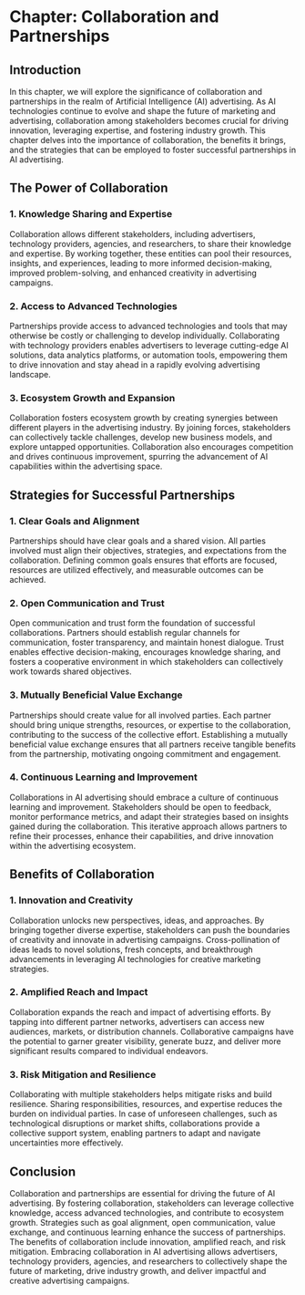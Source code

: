 Chapter: Collaboration and Partnerships
=======================================

Introduction
------------

In this chapter, we will explore the significance of collaboration and partnerships in the realm of Artificial Intelligence (AI) advertising. As AI technologies continue to evolve and shape the future of marketing and advertising, collaboration among stakeholders becomes crucial for driving innovation, leveraging expertise, and fostering industry growth. This chapter delves into the importance of collaboration, the benefits it brings, and the strategies that can be employed to foster successful partnerships in AI advertising.

The Power of Collaboration
--------------------------

### 1. Knowledge Sharing and Expertise

Collaboration allows different stakeholders, including advertisers, technology providers, agencies, and researchers, to share their knowledge and expertise. By working together, these entities can pool their resources, insights, and experiences, leading to more informed decision-making, improved problem-solving, and enhanced creativity in advertising campaigns.

### 2. Access to Advanced Technologies

Partnerships provide access to advanced technologies and tools that may otherwise be costly or challenging to develop individually. Collaborating with technology providers enables advertisers to leverage cutting-edge AI solutions, data analytics platforms, or automation tools, empowering them to drive innovation and stay ahead in a rapidly evolving advertising landscape.

### 3. Ecosystem Growth and Expansion

Collaboration fosters ecosystem growth by creating synergies between different players in the advertising industry. By joining forces, stakeholders can collectively tackle challenges, develop new business models, and explore untapped opportunities. Collaboration also encourages competition and drives continuous improvement, spurring the advancement of AI capabilities within the advertising space.

Strategies for Successful Partnerships
--------------------------------------

### 1. Clear Goals and Alignment

Partnerships should have clear goals and a shared vision. All parties involved must align their objectives, strategies, and expectations from the collaboration. Defining common goals ensures that efforts are focused, resources are utilized effectively, and measurable outcomes can be achieved.

### 2. Open Communication and Trust

Open communication and trust form the foundation of successful collaborations. Partners should establish regular channels for communication, foster transparency, and maintain honest dialogue. Trust enables effective decision-making, encourages knowledge sharing, and fosters a cooperative environment in which stakeholders can collectively work towards shared objectives.

### 3. Mutually Beneficial Value Exchange

Partnerships should create value for all involved parties. Each partner should bring unique strengths, resources, or expertise to the collaboration, contributing to the success of the collective effort. Establishing a mutually beneficial value exchange ensures that all partners receive tangible benefits from the partnership, motivating ongoing commitment and engagement.

### 4. Continuous Learning and Improvement

Collaborations in AI advertising should embrace a culture of continuous learning and improvement. Stakeholders should be open to feedback, monitor performance metrics, and adapt their strategies based on insights gained during the collaboration. This iterative approach allows partners to refine their processes, enhance their capabilities, and drive innovation within the advertising ecosystem.

Benefits of Collaboration
-------------------------

### 1. Innovation and Creativity

Collaboration unlocks new perspectives, ideas, and approaches. By bringing together diverse expertise, stakeholders can push the boundaries of creativity and innovate in advertising campaigns. Cross-pollination of ideas leads to novel solutions, fresh concepts, and breakthrough advancements in leveraging AI technologies for creative marketing strategies.

### 2. Amplified Reach and Impact

Collaboration expands the reach and impact of advertising efforts. By tapping into different partner networks, advertisers can access new audiences, markets, or distribution channels. Collaborative campaigns have the potential to garner greater visibility, generate buzz, and deliver more significant results compared to individual endeavors.

### 3. Risk Mitigation and Resilience

Collaborating with multiple stakeholders helps mitigate risks and build resilience. Sharing responsibilities, resources, and expertise reduces the burden on individual parties. In case of unforeseen challenges, such as technological disruptions or market shifts, collaborations provide a collective support system, enabling partners to adapt and navigate uncertainties more effectively.

Conclusion
----------

Collaboration and partnerships are essential for driving the future of AI advertising. By fostering collaboration, stakeholders can leverage collective knowledge, access advanced technologies, and contribute to ecosystem growth. Strategies such as goal alignment, open communication, value exchange, and continuous learning enhance the success of partnerships. The benefits of collaboration include innovation, amplified reach, and risk mitigation. Embracing collaboration in AI advertising allows advertisers, technology providers, agencies, and researchers to collectively shape the future of marketing, drive industry growth, and deliver impactful and creative advertising campaigns.
